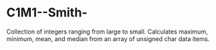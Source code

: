 # C1M1--Smith-
Collection of integers ranging from large to small. 
Calculates maximum, minimum, mean, and median from 
an array of unsigned char data items.
